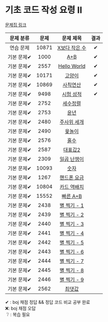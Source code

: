 # 기초 코드 작성 요령 II

[문제집 링크](https://www.acmicpc.net/workbook/view/7306)

| 문제 분류 | 문제 | 문제 제목 |결과 |
| :--: | :--: | :--: | :--: |
| 연습 문제 | 10871 | [X보다 작은 수](https://www.acmicpc.net/problem/10871) |✔|
| 기본 문제✔ | 1000 | [A+B](https://www.acmicpc.net/problem/1000) |✔|
| 기본 문제✔ | 2557 | [Hello World](https://www.acmicpc.net/problem/2557) |✔| 
| 기본 문제✔ | 10171 | [고양이](https://www.acmicpc.net/problem/10171) |✔|
| 기본 문제✔ | 10869 | [사칙연산](https://www.acmicpc.net/problem/10869) |✔| 
| 기본 문제✔ | 9498 | [시험 성적](https://www.acmicpc.net/problem/9498) |✔|
| 기본 문제✔ | 2752 | [세수정렬](https://www.acmicpc.net/problem/2752) || 
| 기본 문제✔ | 2753 | [윤년](https://www.acmicpc.net/problem/2753) ||
| 기본 문제✔ | 2480 | [주사위 세개](https://www.acmicpc.net/problem/2480) ||
| 기본 문제✔ | 2490 | [윷놀이](https://www.acmicpc.net/problem/2490) ||
| 기본 문제✔ | 2576 | [홀수](https://www.acmicpc.net/problem/2576) ||
| 기본 문제✔ | 2587 | [대표값2](https://www.acmicpc.net/problem/2587) ||
| 기본 문제✔ | 2309 | [일곱 난쟁이](https://www.acmicpc.net/problem/2309) ||
| 기본 문제✔ | 10093 | [숫자](https://www.acmicpc.net/problem/10093) ||
| 기본 문제✔ | 1267 | [핸드폰 요금](https://www.acmicpc.net/problem/1267) ||
| 기본 문제✔ | 10804 | [카드 역배치](https://www.acmicpc.net/problem/10804) ||
| 기본 문제✔ | 15552 | [빠른 A+B](https://www.acmicpc.net/problem/15552) ||
| 기본 문제✔ | 2438 | [별 찍기 - 1](https://www.acmicpc.net/problem/2438) ||
| 기본 문제✔ | 2439 | [별 찍기 - 2](https://www.acmicpc.net/problem/2439) ||
| 기본 문제✔ | 2440 | [별 찍기 - 3](https://www.acmicpc.net/problem/2440) ||
| 기본 문제✔ | 2441 | [별 찍기 - 4](https://www.acmicpc.net/problem/2441) ||
| 기본 문제✔ | 2442 | [별 찍기 - 5](https://www.acmicpc.net/problem/2442) ||
| 기본 문제✔ | 2443 | [별 찍기 - 6](https://www.acmicpc.net/problem/2443) ||
| 기본 문제✔ | 2444 | [별 찍기 - 7](https://www.acmicpc.net/problem/2444) ||
| 기본 문제✔ | 2445 | [별 찍기 - 8](https://www.acmicpc.net/problem/2445) ||
| 기본 문제✔ | 2446 | [별 찍기 - 9](https://www.acmicpc.net/problem/2446) ||
| 기본 문제✔ | 2562 | [최댓값](https://www.acmicpc.net/problem/2562) ||

✔ : boj 채점 정답 && 정답 코드 비교 공부 완료<br>
❌: boj 채점 오답<br> 
&nbsp;❔ : 복습 필요
